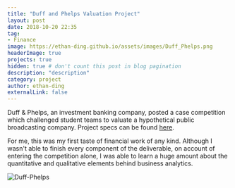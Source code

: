 ```yaml
---
title: "Duff and Phelps Valuation Project"
layout: post
date: 2018-10-20 22:35
tag:
- Finance
image: https://ethan-ding.github.io/assets/images/Duff_Phelps.png
headerImage: true
projects: true
hidden: true # don't count this post in blog pagination
description: "description"
category: project
author: ethan-ding
externalLink: false
---
```


Duff & Phelps, an investment banking company, posted a case competition which challenged student teams to valuate a hypothetical public broadcasting company. Project specs can be found [here](https://ethan-ding.github.io/assets/Duff_Phelps.pdf).

For me, this was my first taste of financial work of any kind. Although I wasn't able to finish every component of the deliverable, on account of entering the competition alone, I was able to learn a huge amount about the quantitative and qualitative elements behind business analytics.

![Duff-Phelps](../assets/images/Subscribers.png)
